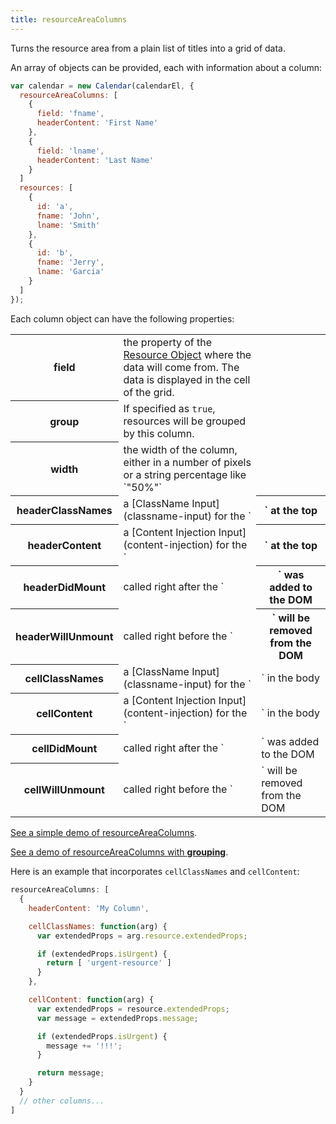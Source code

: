 ```yaml
---
title: resourceAreaColumns
---
```


Turns the resource area from a plain list of titles into a grid of data.

An array of objects can be provided, each with information about a column:

```js
var calendar = new Calendar(calendarEl, {
  resourceAreaColumns: [
    {
      field: 'fname',
      headerContent: 'First Name'
    },
    {
      field: 'lname',
      headerContent: 'Last Name'
    }
  ]
  resources: [
    {
      id: 'a',
      fname: 'John',
      lname: 'Smith'
    },
    {
      id: 'b',
      fname: 'Jerry',
      lname: 'Garcia'
    }
  ]
});
```

Each column object can have the following properties:

<table>

<tr>
<th>field</th>
<td>the property of the <a href='resource-object'>Resource Object</a> where the data will come from. The data is displayed in the cell of the grid.</td>
</tr>

<tr>
<th>group</th>
<td>
If specified as <code>true</code>, resources will be grouped by this column.
</td>
</tr>

<tr>
<th>width</th>
<td>the width of the column, either in a number of pixels or a string percentage like `"50%"`</td>
</tr>

<tr>
<th>headerClassNames</th>
<td markdown='1'>
a [ClassName Input](classname-input) for the `<th>` at the top
</td>
</tr>

<tr>
<th>headerContent</th>
<td markdown='1'>
a [Content Injection Input](content-injection) for the `<th>` at the top
</td>
</tr>

<tr>
<th>headerDidMount</th>
<td markdown='1'>
called right after the `<th>` was added to the DOM
</td>
</tr>

<tr>
<th>headerWillUnmount</th>
<td markdown='1'>
called right before the `<th>` will be removed from the DOM
</td>
</tr>

<tr>
<th>cellClassNames</th>
<td markdown='1'>
a [ClassName Input](classname-input) for the `<td>` in the body
</td>
</tr>

<tr>
<th>cellContent</th>
<td markdown='1'>
a [Content Injection Input](content-injection) for the `<td>` in the body
</td>
</tr>

<tr>
<th>cellDidMount</th>
<td markdown='1'>
called right after the `<td>` was added to the DOM
</td>
</tr>

<tr>
<th>cellWillUnmount</th>
<td markdown='1'>
called right before the `<td>` will be removed from the DOM
</td>
</tr>

</table>


[See a simple demo of resourceAreaColumns](resourceAreaColumns-demo).

[See a demo of resourceAreaColumns with **grouping**](resourceAreaColumns-grouping-demo).


Here is an example that incorporates `cellClassNames` and `cellContent`:

```js
resourceAreaColumns: [
  {
    headerContent: 'My Column',

    cellClassNames: function(arg) {
      var extendedProps = arg.resource.extendedProps;

      if (extendedProps.isUrgent) {
        return [ 'urgent-resource' ]
      }
    },

    cellContent: function(arg) {
      var extendedProps = resource.extendedProps;
      var message = extendedProps.message;

      if (extendedProps.isUrgent) {
        message += '!!!';
      }

      return message;
    }
  }
  // other columns...
]
```
